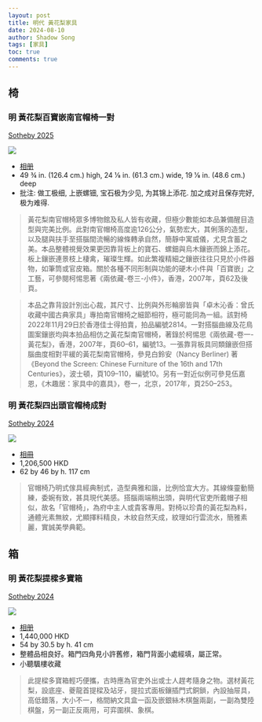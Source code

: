 ```yaml
---
layout: post
title: 明代 黃花梨家具
date: 2024-08-10
author: Shadow Song
tags: [家具]
toc: true
comments: true
---
```


## 椅

### 明 黃花梨百寶嵌南官帽椅一對

[Sotheby 2025](https://www.christies.com/zh/lot/lot-6546491?ldp_breadcrumb=back)

![](https://lh3.googleusercontent.com/pw/AP1GczNRG-bBxJtHhVLQ5k-YzkT0R7ppVvMfOpspFtaii6OIU289bP9PdhXkTAnPpIoW85ac-StPrlZItK4IRjdTVYhHg_FnGROymEiwR7Mmp96BF9M1JCrulFX37_WsE29cfq_fb7E0b562x7KpsIF99zbxCA=w1706-h1137-s-no-gm?authuser=0)

- [相册](https://photos.app.goo.gl/1LZbGKQGYK64yqRc6)
- 49 ¾ in. (126.4 cm.) high, 24 1⁄8 in. (61.3 cm.) wide, 19 1⁄8 in. (48.6 cm.) deep
- 批注: 做工极细, 上嵌螺钿, 宝石极为少见, 为其锦上添花. 加之成对且保存完好, 极为难得. 


> 黃花梨南官帽椅眾多博物館及私人皆有收藏，但極少數能如本品兼備醒目造型與完美比例。此對南官帽椅高度逾126公分，氣勢宏大，其俐落的造型，以及腿與扶手至搭腦間流暢的線條轉承自然，簡靜中寓威儀，尤見含蓄之美。本品整體視覺效果更因靠背板上的寶石、螺鈿與烏木鑲嵌而錦上添花。板上鑲嵌連景枝上棲禽，璀璨生輝。如此繁複精細之鑲嵌往往只見於小件器物，如筆筒或官皮箱。關於各種不同形制與功能的硬木小件與「百寶嵌」之工藝，可參閱柯惕思著《兩依藏-卷三-小件》，香港，2007年，頁62及後頁。

> 本品之靠背設計別出心裁，其尺寸、比例與外形輪廓皆與「卓木沁香：曾氏收藏中國古典家具」專拍南官帽椅之細節相符，極可能同為一組。該對椅2022年11月29日於香港佳士得拍賣，拍品編號2814。一對搭腦曲線及花鳥圖案鑲嵌均與本拍品相仿之黃花梨南官帽椅，著錄於柯惕思《兩依藏-卷一-黃花梨》，香港，2007年，頁60–61，編號13。一張靠背板具同類鑲嵌但搭腦曲度相對平緩的黃花梨南官帽椅，參見白鈴安（Nancy Berliner) 著《Beyond the Screen: Chinese Furniture of the 16th and 17th Centuries》，波士頓，頁109–110，編號10。另有一對近似例可參見伍嘉恩，《木趣居：家具中的嘉具》，卷一，北京，2017年，頁250–253。


###  明 黃花梨四出頭官帽椅成對

[Sotheby 2024](https://www.sothebys.com/en/buy/auction/2024/the-dragon-emperor-chinese-art/a-pair-of-huanghuali-officials-hat-yokeback)

![](https://lh3.googleusercontent.com/pw/AP1GczP1EbQVd9rq3jqRGYKYGUUCUIB9WMrnfMbqCKkm_LjU3t2vape5UKTrTc_wqE2JpK95095zqx32mFxgVMGcZVkHVJ4q5uVtp1LRVXPQ9qdQzbgtxGZmjVPFpbgtyiFKcWrHAclGjtKHtfv5n48CiFXp6g=w1294-h1294-s-no-gm?authuser=0)

- [相冊](https://photos.app.goo.gl/uPXzAVFvvamqgpHb9)
- 1,206,500 HKD
- 62 by 46 by h. 117 cm

> 官帽椅乃明式傢具經典制式，造型典雅和諧，比例恰宜大方。其線條靈動簡練，委婉有致，甚具現代美感。搭腦兩端稍出頭，與明代官吏所戴帽子相似，故名「官帽椅」，為府中主人或貴客專用。對椅以珍貴的黃花梨為料，通體光素無紋，尤顯擇料精良，木紋自然天成，紋理如行雲流水，簡雅素麗，實誠美學典範。


## 箱

### 明 黃花梨提樑多寶箱

[Sotheby 2024](https://www.sothebys.com/en/buy/auction/2024/power-culture-heirlooms-from-the-poon-family-collection/a-large-huanghuali-travelling-box-ming-dynasty?locale=en)

![](https://lh3.googleusercontent.com/pw/AP1GczPwSB3W6cM2DP56VhwUE1tVDN-8D4fDB52ih-lbOcAz55xmZOVVsV7l0KMi7UpfLUdKPrNIM73qtstrDHsC0rIOBI90-YjYWhmWZnLd4iFCCw8jcc_M-sFZLrUKCoF9RLJ-roo6NBv7QRcqn6p81rt6qg=w1294-h1294-s-no-gm?authuser=0)

- [相册](https://photos.app.goo.gl/x3PgP7DhgWLvLkyX8)
- 1,440,000 HKD
- 54 by 30.5 by h. 41 cm
- 整體品相良好。箱門四角見小許舊修，箱門背面小處經填，屬正常。
- 小聽颿樓收藏

> 此提樑多寶箱輕巧便攜，古時應為官吏外出或士人趕考隨身之物。選材黃花梨，設底座、夔龍首提樑及站牙，提拉式面板鑲插門式銅鎖，內設抽屉具，高低錯落，大小不一，格間納文具盒一函及嵌銀絲木棋盤兩副，一副為雙陸棋盤，另一副正反兩用，可弈圍棋、象棋。